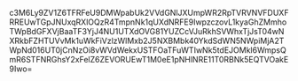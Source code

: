 c3M6Ly9ZV1Z6TFRFeU9DMWpabUk2VVdGNlJXUmpWR2RpTVRVNVFDUXFRREUwTGpJNUxqRXlOQzR4TmpnNk1qUXdNRFE9IwpzczovL1kyaGhZMmhoTWpBdGFXVjBaaTF3YjJ4NU1UTXdOVG81YUZCcVJuRkhSVWhxTjJsT04wNXRkbFZHTUVvMk1uWkFiVzlzWlMxb2J5NXBMbk40YkdSdWN5NWpiMjA2TWpNd016UT0jCnNzOi8vWVdWekxUSTFOaTFuWTIwNk5tdEJOMkl6WmpsQmR6STFNRGhsY2xFelZ6ZEVORUEwT1M0eE1pNHlNRE11T0RBNk5EQTVOakE9Iwo=